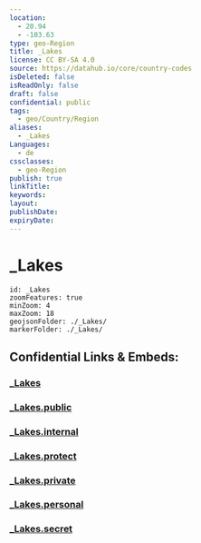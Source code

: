 ```yaml
---
location:
  - 20.94
  - -103.63
type: geo-Region
title: _Lakes
license: CC BY-SA 4.0
source: https://datahub.io/core/country-codes
isDeleted: false
isReadOnly: false
draft: false
confidential: public
tags:
  - geo/Country/Region
aliases:
  - _Lakes
Languages:
  - de
cssclasses:
  - geo-Region
publish: true
linkTitle:
keywords:
layout:
publishDate:
expiryDate:
---
```


# _Lakes

```leaflet
id: _Lakes
zoomFeatures: true 
minZoom: 4 
maxZoom: 18
geojsonFolder: ./_Lakes/
markerFolder: ./_Lakes/
```


## Confidential Links & Embeds: 

### [_Lakes](/_Standards/Earth/Continent/America~Central/Mexico/States~Mexico/Jalisco/_Lakes.md) 

### [_Lakes.public](/_public/Earth/Continent/America~Central/Mexico/States~Mexico/Jalisco/_Lakes.public.md) 

### [_Lakes.internal](/_internal/Earth/Continent/America~Central/Mexico/States~Mexico/Jalisco/_Lakes.internal.md) 

### [_Lakes.protect](/_protect/Earth/Continent/America~Central/Mexico/States~Mexico/Jalisco/_Lakes.protect.md) 

### [_Lakes.private](/_private/Earth/Continent/America~Central/Mexico/States~Mexico/Jalisco/_Lakes.private.md) 

### [_Lakes.personal](/_personal/Earth/Continent/America~Central/Mexico/States~Mexico/Jalisco/_Lakes.personal.md) 

### [_Lakes.secret](/_secret/Earth/Continent/America~Central/Mexico/States~Mexico/Jalisco/_Lakes.secret.md)

